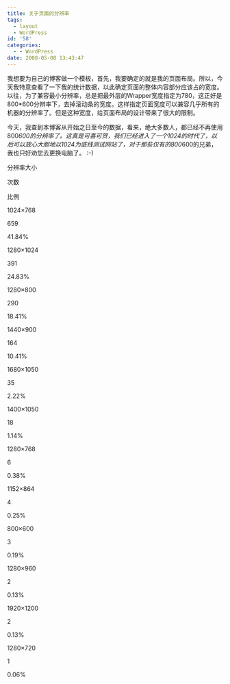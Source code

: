 ```yaml
---
title: 关于页面的分辨率
tags:
  - layout
  - WordPress
id: '58'
categories:
  - - WordPress
date: 2008-05-08 13:43:47
---
```


我想要为自己的博客做一个模板，首先，我要确定的就是我的页面布局。所以，今天我特意查看了一下我的统计数据，以此确定页面的整体内容部分应该占的宽度。以往，为了兼容最小分辨率，总是把最外层的Wrapper宽度指定为780，这正好是800*600分辨率下，去掉滚动条的宽度。这样指定页面宽度可以兼容几乎所有的机器的分辨率了。但是这种宽度，给页面布局的设计带来了很大的限制。

今天，我查到本博客从开始之日至今的数据，看来，绝大多数人，都已经不再使用800*600的分辨率了。这真是可喜可贺，我们已经进入了一个1024的时代了，以后可以放心大胆地以1024为底线测试网站了，对于那些仅有的800*600的兄弟，我也只好劝您去更换电脑了。 :-)

分辨率大小

次数

比例

1024×768

659

41.84%

1280×1024

391

24.83%

1280×800

290

18.41%

1440×900

164

10.41%

1680×1050

35

2.22%

1400×1050

18

1.14%

1280×768

6

0.38%

1152×864

4

0.25%

800×600

3

0.19%

1280×960

2

0.13%

1920×1200

2

0.13%

1280×720

1

0.06%
